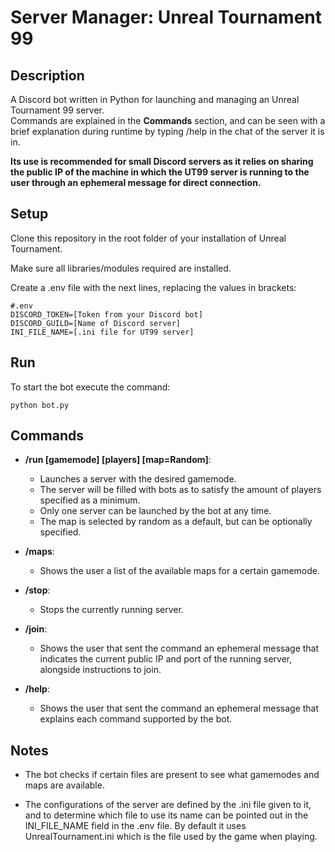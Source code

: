 # Server Manager: Unreal Tournament 99
## Description
A Discord bot written in Python for launching and managing an Unreal Tournament 99 server.  
Commands are explained in the **Commands** section, and can be seen with a brief explanation during runtime by typing /help in the chat of the server it is in.

**Its use is recommended for small Discord servers as it relies on sharing the public IP of the machine in which the UT99 server is running to the user through an ephemeral message for direct connection.**

## Setup
Clone this repository in the root folder of your installation of Unreal Tournament.

Make sure all libraries/modules required are installed.

Create a .env file with the next lines, replacing the values in brackets:

    #.env
    DISCORD_TOKEN=[Token from your Discord bot]
    DISCORD_GUILD=[Name of Discord server]
    INI_FILE_NAME=[.ini file for UT99 server]

## Run
To start the bot execute the command:

    python bot.py

## Commands
* **/run [gamemode] [players] [map=Random]**:
  * Launches a server with the desired gamemode.
  * The server will be filled with bots as to satisfy the amount of players specified as a minimum.
  * Only one server can be launched by the bot at any time.
  * The map is selected by random as a default, but can be optionally specified.

* **/maps**:
  * Shows the user a list of the available maps for a certain gamemode.

* **/stop**:
  * Stops the currently running server.

* **/join**:
  * Shows the user that sent the command an ephemeral message that indicates the current public IP and port of the running server, alongside instructions to join.

* **/help**:
  * Shows the user that sent the command an ephemeral message that explains each command supported by the bot.

## Notes
* The bot checks if certain files are present to see what gamemodes and maps are available.

* The configurations of the server are defined by the .ini file given to it, and to determine which file to use its name can be pointed out in the INI_FILE_NAME field in the .env file. By default it uses UnrealTournament.ini which is the file used by the game when playing.
